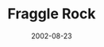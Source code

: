 ---
_schema: default
title: Fraggle Rock
link: https://www.geocaching.com/geocache/GCA0A
owner: Peteygo and Viper
date: 2002-08-23
log_type: Found it
display_coords: N 41° 41.703' W 074° 14.936'
latitude: '41.69505'
longitude: '-74.248933'
first_stage: false
bogus: false
zhanna_log:  >-
  Hi, Peteygo!


  Well, I have to admit I'd never heard of this cache till last Sunday afternoon, when Rich mentioned that there was a cache we could look for during our hike on Friday. Unfortunately, the cache had been archived and we weren't able to view the page, so we went in with only the coordinates. (It seems Rich didn't have the energy Thursday night to dig through the pile of old cache printouts that's balanced on top of his TV. I suppose we can forgive him this time. 😉) As you could probably tell from his log, searching for the cache wasn't our major goal for the day. We mainly just wanted to take a slow hike and enjoy the views. This was a new spot for me, and I found it as totally enchanting as Rich expected I would. At times, we were so high up that we felt like we were viewing the ground from an airplane. Though the skies were gloomy, the heaviness lent a unique atmosphere to the hike. We stopped to appreciate the view at nearly every overlook; and I found plenty of dangerous-looking (though completely safe!) spots to perch upon. At the bottom of a steep, rocky slope (which seemed much longer on the way back up) we found a cool (both meanings) cave. We checked the map frequently and wondered about some of the places with strange names, like Patterson's Pellet. When we finally reached Gertrude's Nose, it was time for lunch. The sun started to come out as we sat there on the rocks, shoes off, eating our snacks: assorted cookies (including the somehow amusing shell cookies), honey roasted cashews (“...Oh, just give me the whole bag!”), 2-at-a-time spearmint gum, and Gatorade, which is OK to drink from a plastic container. After resting in the sunshine, we turned our attention toward the area where we expected (...or not) to find the cache. Rich detailed the hunt really well, so I won't add much here except to say that I left GPS fuel and a new gold dollar coin (debates ensued about the proper spelling of Lewis and Clark's guide's name). I took the bright aluminum 3” spring link, which I promise I will not use for holding anything other than keys. We walked back the “easy way” -- at least we didn't need our flashlights, and we turned right instead of left, which in this case was good. Few things could be better than sharing this day and this great spot with a close friend. I know that I've seen only a tiny part of this wonderful area... I realize I have to come back... And I learned that we don't even joke about pushing people over the edge up here. 😎 Thanks for adding yet another surprise adventure to this day filled with wonderful first experiences!


  Zhanna


  ps Capacity 10 people?!?! 😉
  
rich_log:  >-

  Howdy, Peteygo! To begin let me say that I've wanted to do this cache hunt since the day you posted it, but for well over a year I just never got the chance to make the drive out to the 'Gunks for the hike. I've been to Gertrude's Nose before (twice, a few years ago) and simply loved the entire area, so it was only natural that I strongly desired to visit there again—and with a Geocache as added incentive. In the meantime, however, I was disappointed to read your cache page note on March 29th and to learn of the cache's possible demise. The cache waypoint has remained in my GPSr all along. Well, yesterday I finally had the chance to revisit this amazing preserve, bringing close friend and fellow Geocacher Zhanna with me to share in the adventure and experience this enchanting place (her first time to Mohonk). The trek began at the Trapps Bridge parking lot around 10:00am under skies that contained the gloomy remnants of yesterday's passing cold front, and it followed the ridge trail to Millbrook Mountain and to Gertrude's Nose where we lunched, marveled at even more magnificent views, and lounged in the warm sunshine (the day turned out beautifully, weatherwise). After the other hikers left the ledges the search for the cache began, albeit without holding too high an expectation for success. We began looking casually at first, and while the GPSr was continually bringing us back to the same spot we intensified our efforts. We paused briefly to contemplate our results up to this point when Zhanna pointed down and said to me, “Did you look under there?” I said “I'm pretty sure I did” and stooped down to check it again, this time poking my head further underneath for a better look ... and there it was! It was nicely hidden and everything was intact. What a totally pleasant and exhilarating surprise. We celebrated with a quick high five and rushed to inspect the contents and the logbook. Total search time was about 20 minutes or less. Zhanna will surely add more to this story. I took nothing but left a green nylon webbing accessory strap and a pre-moistened towelette. Let me also point out that the coordinates I recorded were a dead-even match for the ones posted. Thanks much for helping to make this an even more superlative outing than it already was. ~Rich in NEPA~
post_id: 11987
image_gallery_zh: gallery1
image_gallery_r: gallery2
image_gallery_r_class: 2by2
---